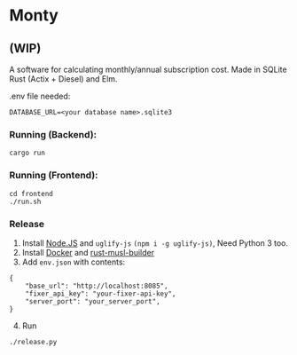 # Monty

## (WIP)

A software for calculating monthly/annual subscription cost. Made in SQLite Rust (Actix + Diesel) and Elm.

.env file needed: 
```
DATABASE_URL=<your database name>.sqlite3
```

### Running (Backend): 
```
cargo run
``` 

### Running (Frontend):
```
cd frontend
./run.sh
```

### Release
1. Install [Node.JS](https://nodejs.org/en/download/) and `uglify-js` `(npm i -g uglify-js)`, Need Python 3 too.
2. Install [Docker](https://docs.docker.com/engine/install/) and [rust-musl-builder](https://github.com/emk/rust-musl-builder)
3. Add `env.json` with contents:
```
{
    "base_url": "http://localhost:8085",
    "fixer_api_key": "your-fixer-api-key",
    "server_port": "your_server_port",
}
```
4. Run
```
./release.py
```




